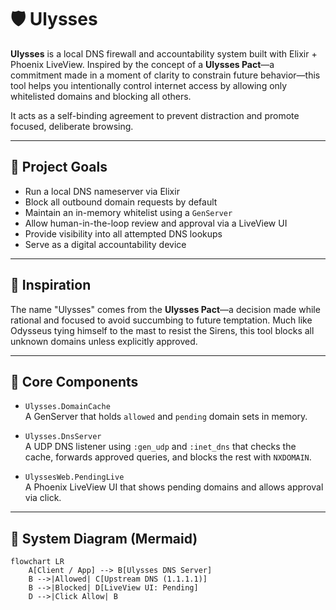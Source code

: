 # 🛡️ Ulysses

**Ulysses** is a local DNS firewall and accountability system built with Elixir + Phoenix LiveView. Inspired by the concept of a **Ulysses Pact**—a commitment made in a moment of clarity to constrain future behavior—this tool helps you intentionally control internet access by allowing only whitelisted domains and blocking all others.

It acts as a self-binding agreement to prevent distraction and promote focused, deliberate browsing.

---

## 🎯 Project Goals

- Run a local DNS nameserver via Elixir
- Block all outbound domain requests by default
- Maintain an in-memory whitelist using a `GenServer`
- Allow human-in-the-loop review and approval via a LiveView UI
- Provide visibility into all attempted DNS lookups
- Serve as a digital accountability device

---

## 🧠 Inspiration

The name "Ulysses" comes from the **Ulysses Pact**—a decision made while rational and focused to avoid succumbing to future temptation. Much like Odysseus tying himself to the mast to resist the Sirens, this tool blocks all unknown domains unless explicitly approved.

---

## 🧱 Core Components

- `Ulysses.DomainCache`  
  A GenServer that holds `allowed` and `pending` domain sets in memory.
  
- `Ulysses.DnsServer`  
  A UDP DNS listener using `:gen_udp` and `:inet_dns` that checks the cache, forwards approved queries, and blocks the rest with `NXDOMAIN`.

- `UlyssesWeb.PendingLive`  
  A Phoenix LiveView UI that shows pending domains and allows approval via click.

---

## 📐 System Diagram (Mermaid)

```mermaid
flowchart LR
    A[Client / App] --> B[Ulysses DNS Server]
    B -->|Allowed| C[Upstream DNS (1.1.1.1)]
    B -->|Blocked| D[LiveView UI: Pending]
    D -->|Click Allow| B
